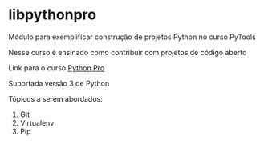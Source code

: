 # libpythonpro
Módulo para exemplificar construção de projetos Python no curso PyTools

Nesse curso é ensinado como contribuir com projetos de código aberto

Link para o curso [Python Pro](https://pythonpro.com.br/)

Suportada versão 3 de Python

Tópicos a serem abordados:
 1. Git
 2. Virtualenv
 3. Pip